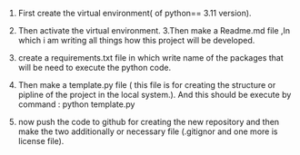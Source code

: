 1. First create the virtual environment( of python== 3.11 version).
2. Then activate the virtual environment.
3.Then make a Readme.md file ,In which i am writing all things how this project will be developed.
4. create a requirements.txt file in which write name of the packages that will be need to execute the python code.
5. Then make a template.py file ( this file is for creating the structure or pipline of the project in the local system.). And this should be execute by command : python template.py

6. now push the code to github for creating the new repository and then make the two additionally or necessary file (.gitignor and one more is license file).
